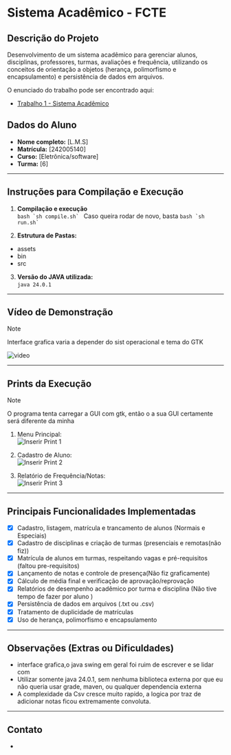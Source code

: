 # Sistema Acadêmico - FCTE

## Descrição do Projeto

Desenvolvimento de um sistema acadêmico para gerenciar alunos, disciplinas, professores, turmas, avaliações e frequência, utilizando os conceitos de orientação a objetos (herança, polimorfismo e encapsulamento) e persistência de dados em arquivos.

O enunciado do trabalho pode ser encontrado aqui:
- [Trabalho 1 - Sistema Acadêmico](https://github.com/lboaventura25/OO-T06_2025.1_UnB_FCTE/blob/main/trabalhos/ep1/README.md)

## Dados do Aluno

- **Nome completo:** [L.M.S]
- **Matrícula:** [242005140]
- **Curso:** [Eletrônica/software]
- **Turma:** [6]

---

## Instruções para Compilação e Execução

1. **Compilação e execução**  
   ```bash `sh compile.sh` ``` Caso queira rodar de novo, basta ```bash `sh run.sh` ```


3. **Estrutura de Pastas:**  
+ assets  
+ bin
+ src
3. **Versão do JAVA utilizada:**  
   `java 24.0.1`

---

## Vídeo de Demonstração
>[!NOTE]
>Interface grafica varia a depender do sist operacional e tema do GTK

![video](https://github.com/user-attachments/assets/d661ab2a-865a-4702-a7e7-6ab39073dfa4)


---

## Prints da Execução
>[!NOTE]
>O programa tenta carregar a GUI com gtk, então o a sua GUI certamente será diferente da minha
1. Menu Principal:  
   ![Inserir Print 1](/assets/menu_principal.png)

2. Cadastro de Aluno:  
   ![Inserir Print 2](/assets/add_aluno_dialogo.png)

3. Relatório de Frequência/Notas:  
   ![Inserir Print 3](caminho/do/print3.png)

---

## Principais Funcionalidades Implementadas

- [x] Cadastro, listagem, matrícula e trancamento de alunos (Normais e Especiais) 
- [x] Cadastro de disciplinas e criação de turmas (presenciais e remotas(não fiz))
- [x] Matrícula de alunos em turmas, respeitando vagas e pré-requisitos (faltou pre-requisitos)
- [x] Lançamento de notas e controle  de presença(Não fiz graficamente) 
- [x] Cálculo de média final e verificação de aprovação/reprovação
- [x] Relatórios de desempenho acadêmico por turma e disciplina (Não tive tempo de fazer por aluno )
- [x] Persistência de dados em arquivos (.txt ou .csv)
- [x] Tratamento de duplicidade de matrículas
- [x] Uso de herança, polimorfismo e encapsulamento

---

## Observações (Extras ou Dificuldades)

- interface grafica,o java swing em geral foi ruim de escrever e se lidar com
- Utilizar somente java 24.0.1, sem nenhuma biblioteca externa por que eu não queria usar grade, maven, ou qualquer dependencia externa
- A complexidade da Csv cresce muito rapido, a logica por traz de adicionar notas ficou extremamente convoluta.
---

## Contato

-

